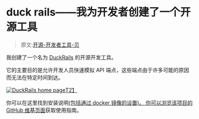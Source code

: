 # duck rails——我为开发者创建了一个开源工具

> 原文:[开源-开发者工具-贝](https://dev.to/iridakos/duckrails---opensource-tool-for-developers-bei)

我创建了一个名为 [DuckRails](https://github.com/iridakos/duckrails) 的开源开发工具。

它的主要目的是允许开发人员快速模拟 API 端点，这些端点由于许多可能的原因而无法在特定时间到达。

[![DuckRails home page](../Images/5e65420ed7be07ca19797e8bd89aacae.png)T2】](https://res.cloudinary.com/practicaldev/image/fetch/s--deOR-Wqz--/c_limit%2Cf_auto%2Cfl_progressive%2Cq_auto%2Cw_880/https://github.com/iridakos/duckrails/blob/master/documentation/readme/resources/duckrails-home-page.png%3Fraw%3Dtrue)

你可以在这里找到安装说明[(包括通过 docker 镜像的设置)。
你可以浏览该项目的](https://github.com/iridakos/duckrails/wiki/Setting-up-the-application) [GitHub 维基页面](https://github.com/iridakos/duckrails/wiki)获取使用指南。